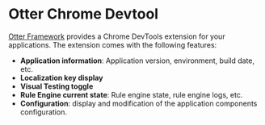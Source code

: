 # Otter Chrome Devtool

[Otter Framework](https://github.com/AmadeusITGroup/otter) provides a Chrome DevTools extension for your applications.
The extension comes with the following features:

- **Application information**: Application version, environment, build date, etc.
- **Localization key display**
- **Visual Testing toggle**
- **Rule Engine current state**: Rule engine state, rule engine logs, etc.
- **Configuration**: display and modification of the application components configuration.
